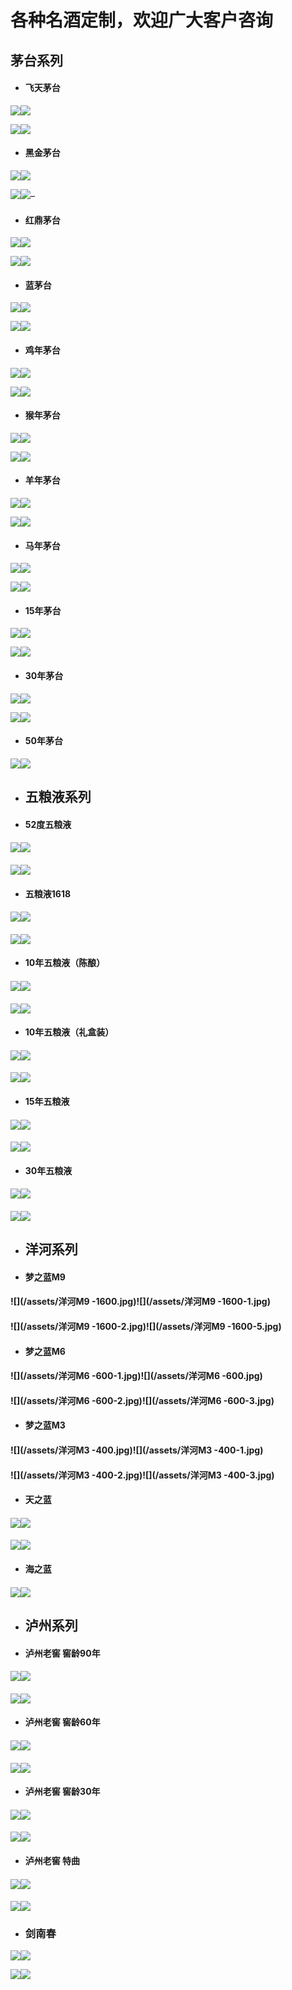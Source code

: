 # 各种名酒定制，欢迎广大客户咨询

## 茅台系列

* #### 飞天茅台

![](/assets/飞天.jpg)![](/assets/飞天0.jpg)

![](/assets/飞天2.jpg)![](/assets/飞天1.jpg)

* #### 黑金茅台

![](/assets/黑金3269.jpg)![](/assets/黑金3269-1.jpg)

![](/assets/黑金3269-2.jpg)![](/assets/黑金3269-3.jpg)–

* #### 红鼎茅台

![](/assets/红鼎2988-1.jpg)![](/assets/红鼎2988-2.jpg)

![](/assets/红鼎2988-3.jpg)![](/assets/红鼎2988-4.jpg)

* #### 蓝茅台

![](/assets/蓝茅2649.jpg)![](/assets/蓝茅2649-1.jpg)

![](/assets/蓝茅2649-2.jpg)![](/assets/蓝茅2649-4.jpg)

* #### 鸡年茅台

![](/assets/鸡年茅台2300.jpg)![](/assets/鸡年茅台2300-2.jpg)

![](/assets/鸡年茅台2300-1.jpg)![](/assets/鸡年茅台2300-3.jpg)

* #### 猴年茅台

![](/assets/猴年茅台3600.jpg)![](/assets/猴年茅台3600-2.jpg)

![](/assets/猴年茅台3600-1.jpg)![](/assets/猴年茅台3600-4.jpg)

* #### 羊年茅台

![](/assets/羊年茅台10000.jpg)![](/assets/羊年茅台10000-1.jpg)

![](/assets/羊年茅台10000-2.jpg)![](/assets/羊年茅台10000-3.jpg)

* #### 马年茅台

![](/assets/马年茅台7800.jpg)![](/assets/马年茅台7800-2.jpg)

![](/assets/马年茅台7800-1.jpg)![](/assets/马年茅台7800-3.jpg)

* #### 15年茅台

![](/assets/15年茅4188.jpg)![](/assets/15年茅4188-1.jpg)

![](/assets/15年茅4188-2.jpg)![](/assets/15年茅4188-3.jpg)

* #### 30年茅台

![](/assets/30年茅10666.jpg)![](/assets/30年茅10666-2.jpg)

![](/assets/30年茅10666-1.jpg)![](/assets/30年茅10666-3.jpg)

* #### 50年茅台

![](/assets/50年茅18888.jpg)![](/assets/50年茅18888-3.jpg)

* ## 五粮液系列
* #### 52度五粮液

#### ![](/assets/五粮液-1.jpg)![](/assets/五粮液-2.jpg)

#### ![](/assets/五粮液-3.jpg)![](/assets/五粮液-4.jpg)

* #### 五粮液1618

#### ![](/assets/五粮液1618-1.jpg)![](/assets/五粮液1618-2.jpg)

#### ![](/assets/五粮液1618-3.jpg)![](/assets/五粮液1618-4.jpg)

* #### 10年五粮液（陈酿）

#### ![](/assets/10年五粮液（陈酿）1180-0.jpg)![](/assets/10年五粮液（陈酿）1180-3.jpg)

#### 

#### ![](/assets/10年五粮液（陈酿）1180-1.jpg)![](/assets/10年五粮液（陈酿）1180-4.jpg)

* #### 10年五粮液（礼盒装）

#### ![](/assets/10年五粮液（礼盒）1580.jpg)![](/assets/10年五粮液（礼盒）1580-1.jpg)

#### ![](/assets/10年五粮液（礼盒）1580-3.jpg)![](/assets/10年五粮液（礼盒）1580-2.jpg)

* #### 15年五粮液

#### ![](/assets/15年五粮液（礼盒）2078.jpg)![](/assets/15年五粮液（礼盒）2078-1.jpg)

#### ![](/assets/15年五粮液（礼盒）2078-2.jpg)![](/assets/15年五粮液（礼盒）2078-3.jpg)

* #### 30年五粮液

#### ![](/assets/30年五粮液（礼盒）18888.jpg)![](/assets/30年五粮液（礼盒）18888-2.jpg)

#### ![](/assets/30年五粮液（礼盒）18888-1.jpg)![](/assets/30年五粮液（礼盒）18888-3.jpg)

* ## 洋河系列
* #### 梦之蓝M9

#### ![](/assets/洋河M9 -1600.jpg)![](/assets/洋河M9 -1600-1.jpg)

#### ![](/assets/洋河M9 -1600-2.jpg)![](/assets/洋河M9 -1600-5.jpg)

* #### 梦之蓝M6

#### ![](/assets/洋河M6 -600-1.jpg)![](/assets/洋河M6 -600.jpg)

#### ![](/assets/洋河M6 -600-2.jpg)![](/assets/洋河M6 -600-3.jpg)

* #### 梦之蓝M3

#### ![](/assets/洋河M3 -400.jpg)![](/assets/洋河M3 -400-1.jpg)

#### ![](/assets/洋河M3 -400-2.jpg)![](/assets/洋河M3 -400-3.jpg)

* #### 天之蓝

#### ![](/assets/洋河天之蓝200.jpg)![](/assets/洋河天之蓝200-1.jpg)

#### ![](/assets/洋河天之蓝200-2.jpg)![](/assets/洋河天之蓝200-3.jpg)

* #### 海之蓝

#### ![](/assets/洋河海之蓝130.jpg)![](/assets/洋河海之蓝130-1.jpg)

* ## 泸州系列
* #### 泸州老窖 窖龄90年

#### ![](/assets/泸州老窖（窖龄90年）400.jpg)![](/assets/泸州老窖（窖龄90年）400-1.jpg)

#### ![](/assets/泸州老窖（窖龄90年）400-3.jpg)![](/assets/泸州老窖（窖龄90年）400-2.jpg)

* #### 泸州老窖 窖龄60年

#### ![](/assets/泸州老窖（窖龄60年）260.jpg)![](/assets/泸州老窖（窖龄60年）260-1.jpg)

#### ![](/assets/泸州老窖（窖龄60年）260-4.jpg)![](/assets/泸州老窖（窖龄60年）260-2.jpg)

* #### 泸州老窖 窖龄30年

#### ![](/assets/泸州老窖（窖龄30年）200.jpg)![](/assets/泸州老窖（窖龄30年）200-1.jpg)

#### ![](/assets/泸州老窖（窖龄30年）200-3.jpg)![](/assets/泸州老窖（窖龄30年）200-2.jpg)

* #### 泸州老窖 特曲

#### ![](/assets/泸州老窖（特曲）200.jpg)![](/assets/泸州老窖（特曲）200-1.jpg)

#### ![](/assets/泸州老窖（特曲）200-3.jpg)![](/assets/泸州老窖（特曲）200-2.jpg)

* ### 剑南春

![](/assets/剑南春380.jpg)![](/assets/剑南春380-1.jpg)

![](/assets/剑南春380-2.jpg)![](/assets/剑南春380-3.jpg)

